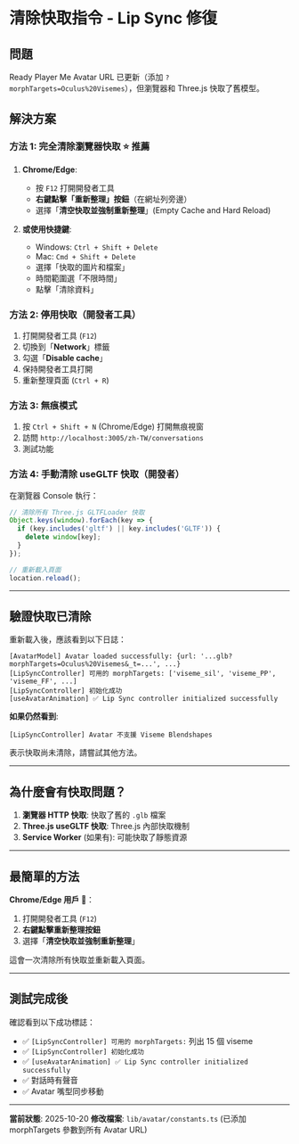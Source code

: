 # 清除快取指令 - Lip Sync 修復

## 問題

Ready Player Me Avatar URL 已更新（添加 `?morphTargets=Oculus%20Visemes`），但瀏覽器和 Three.js 快取了舊模型。

## 解決方案

### 方法 1: 完全清除瀏覽器快取 ⭐ 推薦

1. **Chrome/Edge**:
   - 按 `F12` 打開開發者工具
   - **右鍵點擊「重新整理」按鈕**（在網址列旁邊）
   - 選擇「**清空快取並強制重新整理**」(Empty Cache and Hard Reload)

2. **或使用快捷鍵**:
   - Windows: `Ctrl + Shift + Delete`
   - Mac: `Cmd + Shift + Delete`
   - 選擇「快取的圖片和檔案」
   - 時間範圍選「不限時間」
   - 點擊「清除資料」

### 方法 2: 停用快取（開發者工具）

1. 打開開發者工具 (`F12`)
2. 切換到「**Network**」標籤
3. 勾選「**Disable cache**」
4. 保持開發者工具打開
5. 重新整理頁面 (`Ctrl + R`)

### 方法 3: 無痕模式

1. 按 `Ctrl + Shift + N` (Chrome/Edge) 打開無痕視窗
2. 訪問 `http://localhost:3005/zh-TW/conversations`
3. 測試功能

### 方法 4: 手動清除 useGLTF 快取（開發者）

在瀏覽器 Console 執行：

```javascript
// 清除所有 Three.js GLTFLoader 快取
Object.keys(window).forEach(key => {
  if (key.includes('gltf') || key.includes('GLTF')) {
    delete window[key];
  }
});

// 重新載入頁面
location.reload();
```

---

## 驗證快取已清除

重新載入後，應該看到以下日誌：

```
[AvatarModel] Avatar loaded successfully: {url: '...glb?morphTargets=Oculus%20Visemes&_t=...', ...}
[LipSyncController] 可用的 morphTargets: ['viseme_sil', 'viseme_PP', 'viseme_FF', ...]
[LipSyncController] 初始化成功
[useAvatarAnimation] ✅ Lip Sync controller initialized successfully
```

**如果仍然看到**:
```
[LipSyncController] Avatar 不支援 Viseme Blendshapes
```

表示快取尚未清除，請嘗試其他方法。

---

## 為什麼會有快取問題？

1. **瀏覽器 HTTP 快取**: 快取了舊的 `.glb` 檔案
2. **Three.js useGLTF 快取**: Three.js 內部快取機制
3. **Service Worker** (如果有): 可能快取了靜態資源

---

## 最簡單的方法

**Chrome/Edge 用戶** 🌟：

1. 打開開發者工具 (`F12`)
2. **右鍵點擊重新整理按鈕**
3. 選擇「**清空快取並強制重新整理**」

這會一次清除所有快取並重新載入頁面。

---

## 測試完成後

確認看到以下成功標誌：

- ✅ `[LipSyncController] 可用的 morphTargets:` 列出 15 個 viseme
- ✅ `[LipSyncController] 初始化成功`
- ✅ `[useAvatarAnimation] ✅ Lip Sync controller initialized successfully`
- ✅ 對話時有聲音
- ✅ Avatar 嘴型同步移動

---

**當前狀態**: 2025-10-20
**修改檔案**: `lib/avatar/constants.ts` (已添加 morphTargets 參數到所有 Avatar URL)
